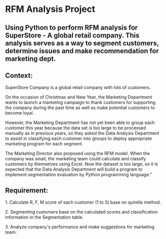 <h1>RFM Analysis Project</h1>
<h2>Using Python to perform RFM analysis for SuperStore - A global retail company. This analysis serves as a way to segment customers, determine issues and make recommendation for marketing dept.</h2>
<h2>Context:</h2>
<p>SuperStore Company is a global retail company with lots of customers.</p>
<p>On the occasion of Christmas and New Year, the Marketing Department wants to launch a marketing campaign to thank customers for supporting the company during the past time as well as make potential customers to become loyal.</p>
<p>However, the Marketing Department has not yet been able to group each customer this year because the data set is too large to be processed manually as in previous years, so they asked the Data Analysis Department to assist in classifying each customer into groups to deploy appropriate marketing program for each segment.</p>
<p>The Marketing Director also proposed using the RFM model. When the company was small, the marketing team could calculate and classify customers by themselves using Excel. Now the dataset is too large, so it is expected that the Data Analysis Department will build a program to implement segmentation evaluation by Python programming language."</p>
<h2>Requirement:</h2>
<p>1. Calculate R, F, M score of each customer (1 to 5) base on quintile method.</p>
<p>2. Segmenting customers base on the calculated scores and classification information in the Segmentation table.</p>
<p>3. Analyze company's performance and make suggestions for marketing team.</p>
